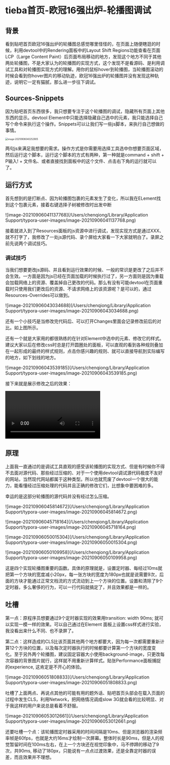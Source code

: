 # tieba首页-欧冠16强出炉-轮播图调试

## 背景

看到贴吧首页欧冠16强出炉的轮播图总感觉哪里怪怪的，在页面上随便瞎逛的时候，利用devtool中的Rendering面板中的Layout Shift Regions功能查看在页面LCP（Large Content Paint）后页面布局移动的地方，发现这个地方不同于其他两处轮播图，不是大家认为的轮播图的实现方式，这个发现不是看源码、是利用调试工具和对轮播图实现方式的理解。用你的鼠标hover到轮播图，当轮播图滚动的时候会看到你hover图片的移动轨迹，欧冠16强出炉的轮播图并没有发现这种轨迹，说明它一定有猫腻，那么进一步往下调试。

## Sources-Snippets

因为贴吧首页东西很多，我只想要专注于这个轮播图的调试，隐藏所有页面上其他东西的显示。devtool Element中只能选择隐藏自己选中的元素，我只能选择自己写个命令来执行这个操作。Snippets可以让我们写一些js脚本，来执行自己想做的事情。

<img src="/Users/chenqiong/Library/Application Support/typora-user-images/image-20210906040252905.png" alt="image-20210906040252905" style="zoom:50%;" />

两句js来满足我想要的需求。操作方式是你需要用选择工具选中你想要页面区域，然后运行这个脚本，运行这个脚本的方式有两种，第一种就是command + shift + P输入! + 文件名、或者直接找到面板中的这个文件、点击右下角的运行就可以了。

## 运行方式

首先想到的是打断点、因为轮播图包裹的元素发生了变化，所以我在ELement找到这个包裹元素，接着右键选择子树被修改时出发中断

![image-20210906041137768](/Users/chenqiong/Library/Application Support/typora-user-images/image-20210906041137768.png)

接着就进入到了Resources面板的js资源中进行调试，发现实现方式是通过XXX、就不打字了，我修改了一处js源代码、录个屏给大家看一下大家就明白了。录屏之前先说两个调试技巧。

### 调试技巧

当我们想要更改js源码、并且看到运行效果的时候、一般的常识是更改了之后并不会生效。一方面是因为js已经在页面加载的时候执行过了，另一方面则是因为重载会加载网络上的资源、覆盖掉自己更改的代码。那么有没有可能devtool在页面重载时只使用我们更改后的资源、不请求网络上的该资源呢？是可以的，通过Resources-Overrides可以做到。

![image-20210906043034688](/Users/chenqiong/Library/Application Support/typora-user-images/image-20210906043034688.png)

还有一个小技巧是当修改完代码后、可以打开Changes里面会记录修改前后的对比。如上图所示。

还有一个就是大家用的都很熟练的在针对Element中选中的元素、修改它的样式。建议大家以后在修改css时总是打开圆圈处的面板，可以直观的看到各种规则叠加在一起形成的最终的样式规则，点击你感兴趣的规则、就可以直接导航到实际编写的地方，如下划线的地方。

![image-20210906043539185](/Users/chenqiong/Library/Application Support/typora-user-images/image-20210906043539185.png)

接下来就是展示修改之后的效果：

<video src="/Users/chenqiong/Desktop/屏幕录制2021-09-06 上午4.42.55.mov"></video>

## 原理

上面我一直通过的是调试工具直观的感受该轮播图的实现方式、但是有时候你不得不去面对源代码、那些经过压缩的、对于一个使用devtool调试源代码极度不友好的网站，当然现代网站都属于这种类型。所以也就荒废了devtool一个很大的能力，能看懂经过压缩处理的代码并且正确的修改它们，比想象中要困难的多。

幸运的是这部分轮播图的源代码并没有经过怎么压缩。

![image-20210906045814672](/Users/chenqiong/Library/Application Support/typora-user-images/image-20210906045814672.png)

![image-20210906045718164](/Users/chenqiong/Library/Application Support/typora-user-images/image-20210906045718164.png)

![image-20210906050015304](/Users/chenqiong/Library/Application Support/typora-user-images/image-20210906050015304.png)

![image-20210906050109958](/Users/chenqiong/Library/Application Support/typora-user-images/image-20210906050109958.png)

这是四个实现轮播图重要的函数。具体的原理就是，设置定时器、每经过10ms就把第一个方块的宽度减小20px，每一张方块的宽度为180px也就是说需要9次，后面的方块才能通过正常文档流的方式流动到上一个方块的位置。设置和清除了9个定时器，多么奢侈的行为，可以一行代码就搞定了，并且效果都是一样的。

## 吐槽

第一点：原程序员想要通过9个定时器实现的效果用transition: width 90ms; 就可以实现一模一样的效果。可以自己通过在Element 面板上设置css样式进行实验，我没看出来什么不同、也不录屏了。

第二点：这样造成的CLS比该页面其他两个地方都要大，因为每一次都需要重新计算12个方块的位置，以及每次定时器执行的时候都要计算第一个方块的宽度变化。至于另外两个轮播图，建议固定容器大小使用background-image，只更改每次容器的背景图片就行，这样就不用重新计算样式。贴张Performance面板捕捉的experience, 这肯定是不开心的体验。

![image-20210906051808833](/Users/chenqiong/Library/Application Support/typora-user-images/image-20210906051808833.png)

吐槽了上面两点、再说点其他的可能有用的题外话、贴吧首页头部会在载入页面的过程中发生CLS，利用Network，把网络情况调成slow 3G就会看的比较明显、对于我这样的用户来说总是看着不舒服。

![image-20210906053012661](/Users/chenqiong/Library/Application Support/typora-user-images/image-20210906053012661.png)

还要吐槽一个点：该轮播图定时器采用的时间间隔是10ms、但是浏览器的渲染频率帧是60fps，也就是大约16ms才绘制一次屏幕。整体时长是90ms，但是人的视觉暂留时间在100ms左右，在上一个方块还在视觉印象中，马不停蹄的移动了9次，共90ms, 移动了180px，只能说有一点点过渡效果，还是全靠定时器的误差，而且效果并不理想。
